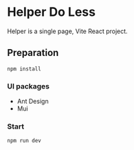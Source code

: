 # Helper Do Less

Helper is a single page, Vite React project.

## Preparation

`npm install`

### UI packages

- Ant Design
- Mui

### Start

`npm run dev`
